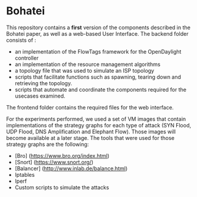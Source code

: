 # Bohatei

This repository contains a **first** version of the components described in the Bohatei paper, as well as a web-based User Interface. 
The backend folder consists of :
* an implementation of the FlowTags framework for the OpenDaylight controller 
* an implementation of the resource management algorithms 
* a topology file that was used to simulate an ISP topology
* scripts that facilitate functions such as spawning, tearing down and retrieving the topology.
* scripts that automate and coordinate the components required for the usecases examined.

The frontend folder contains the required files for the web interface. 

For the experiments performed, we used a set of VM images that contain implementations of the strategy graphs for each type of attack (SYN Flood, UDP Flood, DNS Amplification and Elephant Flow). Those images will become available at a later stage. The tools that were used for those strategy graphs are the following:
* [Bro] (https://www.bro.org/index.html)
* [Snort] (https://www.snort.org/)
* [Balancer] (http://www.inlab.de/balance.html)
* Iptables
* Iperf
* Custom scripts to simulate the attacks
